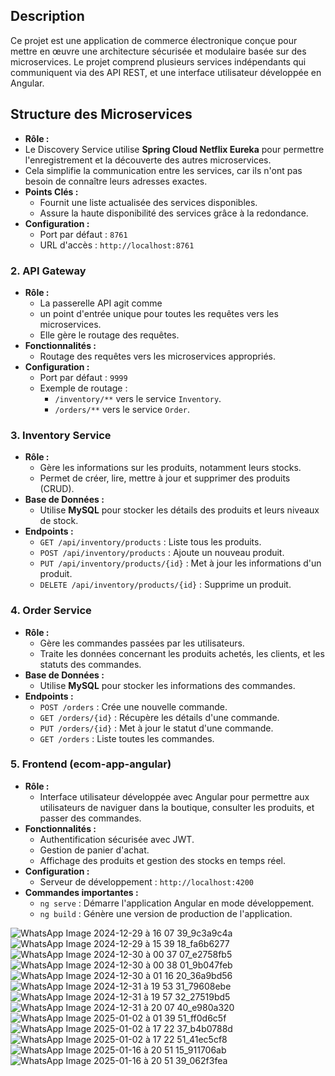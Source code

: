 ## Description
Ce projet est une application de commerce électronique conçue pour mettre en œuvre une architecture sécurisée et modulaire basée sur des microservices.
Le projet comprend plusieurs services indépendants qui communiquent via des API REST, et une interface utilisateur développée en Angular.
## Structure des Microservices
- **Rôle :**
 - Le Discovery Service utilise **Spring Cloud Netflix Eureka** pour permettre l'enregistrement et la découverte des autres microservices.
  - Cela simplifie la communication entre les services, car ils n'ont pas besoin de connaître leurs adresses exactes.
- **Points Clés :**
  - Fournit une liste actualisée des services disponibles.
  - Assure la haute disponibilité des services grâce à la redondance.
- **Configuration :**
  - Port par défaut : `8761`
  - URL d'accès : `http://localhost:8761`
### 2. **API Gateway**
- **Rôle :**
  - La passerelle API agit comme
  -  un point d'entrée unique pour toutes les requêtes vers les microservices.
  - Elle gère  le routage des requêtes.
- **Fonctionnalités :**
  - Routage des requêtes vers les microservices appropriés.
- **Configuration :**
  - Port par défaut : `9999`
  - Exemple de routage :
    - `/inventory/**` vers le service `Inventory`.
    - `/orders/**` vers le service `Order`.
### 3. **Inventory Service**
- **Rôle :**
  - Gère les informations sur les produits, notamment leurs stocks.
  - Permet de créer, lire, mettre à jour et supprimer des produits (CRUD).
- **Base de Données :**
  - Utilise **MySQL** pour stocker les détails des produits et leurs niveaux de stock.
- **Endpoints :**
  - `GET /api/inventory/products` : Liste tous les produits.
  - `POST /api/inventory/products` : Ajoute un nouveau produit.
  - `PUT /api/inventory/products/{id}` : Met à jour les informations d'un produit.
  - `DELETE /api/inventory/products/{id}` : Supprime un produit.
### 4. **Order Service**
- **Rôle :**
  - Gère les commandes passées par les utilisateurs.
  - Traite les données concernant les produits achetés, les clients, et les statuts des commandes.
- **Base de Données :**
  - Utilise **MySQL** pour stocker les informations des commandes.
- **Endpoints :**
  - `POST /orders` : Crée une nouvelle commande.
  - `GET /orders/{id}` : Récupère les détails d'une commande.
  - `PUT /orders/{id}` : Met à jour le statut d'une commande.
  - `GET /orders` : Liste toutes les commandes.
### 5. **Frontend (ecom-app-angular)**
- **Rôle :**
  - Interface utilisateur développée avec Angular pour permettre aux utilisateurs de naviguer dans la boutique, consulter les produits, et passer des commandes.
- **Fonctionnalités :**
  - Authentification sécurisée avec JWT.
  - Gestion de panier d'achat.
  - Affichage des produits et gestion des stocks en temps réel.
- **Configuration :**
  - Serveur de développement : `http://localhost:4200`
- **Commandes importantes :**
  - `ng serve` : Démarre l'application Angular en mode développement.
  - `ng build` : Génère une version de production de l'application.

    
![WhatsApp Image 2024-12-29 à 16 07 39_9c3a9c4a](https://github.com/user-attachments/assets/108050fd-59f6-4035-9b66-bd5ab200b388)
![WhatsApp Image 2024-12-29 à 15 39 18_fa6b6277](https://github.com/user-attachments/assets/7884c543-2421-4ef6-990d-48fa1275b199)
![WhatsApp Image 2024-12-30 à 00 37 07_e2758fb5](https://github.com/user-attachments/assets/d43e6ac2-3d8f-43f8-805b-08499c2424d2)
![WhatsApp Image 2024-12-30 à 00 38 01_9b047feb](https://github.com/user-attachments/assets/687df2ba-5355-4194-a772-4d9195b1d8c8)
![WhatsApp Image 2024-12-30 à 01 16 20_36a9bd56](https://github.com/user-attachments/assets/a2e93ff0-3968-4c11-8360-e41080a10f63)
![WhatsApp Image 2024-12-31 à 19 53 31_79608ebe](https://github.com/user-attachments/assets/311c8429-034c-4c4e-812e-f2268adbd45c)
![WhatsApp Image 2024-12-31 à 19 57 32_27519bd5](https://github.com/user-attachments/assets/d3bd93f4-f712-4f64-826e-3dafbf4a1932)
![WhatsApp Image 2024-12-31 à 20 07 40_e980a320](https://github.com/user-attachments/assets/bc17c585-c2be-4b0c-bc90-f5d45304a6c6)
![WhatsApp Image 2025-01-02 à 01 39 51_ff0d6c5f](https://github.com/user-attachments/assets/d3d5f578-4935-45f9-97db-6fa92f0411f1)
![WhatsApp Image 2025-01-02 à 17 22 37_b4b0788d](https://github.com/user-attachments/assets/0bfa0e6e-8ee2-4ece-b427-cd197d20a368)
![WhatsApp Image 2025-01-02 à 17 22 51_41ec5cf8](https://github.com/user-attachments/assets/b50cd500-71fb-4647-9245-ba99e963fc03)
![WhatsApp Image 2025-01-16 à 20 51 15_911706ab](https://github.com/user-attachments/assets/ece281c5-1f06-4f16-b1be-fd12058a810d)
![WhatsApp Image 2025-01-16 à 20 51 39_062f3fea](https://github.com/user-attachments/assets/898442a2-19c2-4e06-aec2-458c46fccd07)













